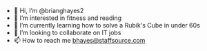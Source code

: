 - 👋 Hi, I’m @brianghayes2
- 👀 I’m interested in fitness and reading
- 🌱 I’m currently learning how to solve a Rubik's Cube in under 60s
- 💞️ I’m looking to collaborate on IT jobs
- 📫 How to reach me bhayes@staffsource.com

<!---
brianghayes2/brianghayes2 is a ✨ special ✨ repository because its `README.md` (this file) appears on your GitHub profile.
You can click the Preview link to take a look at your changes.
--->
